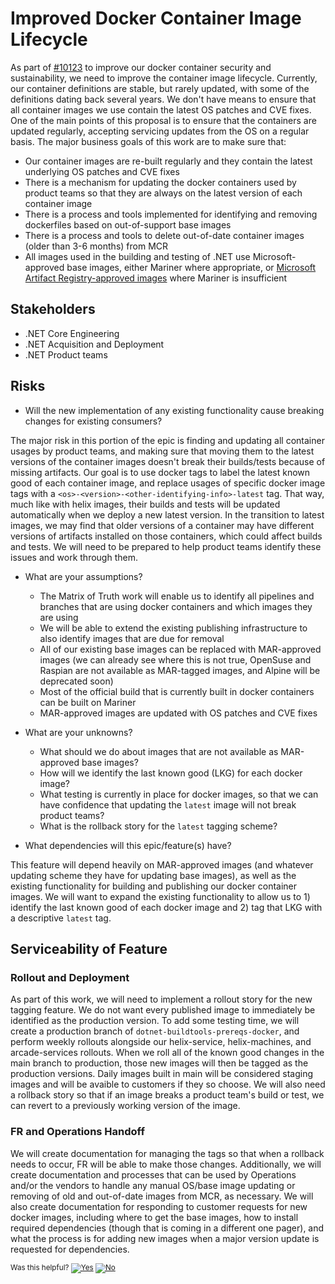 # Improved Docker Container Image Lifecycle

As part of [#10123](https://github.com/dotnet/arcade/issues/10123) to improve our docker container security and sustainability, we need to improve the container image lifecycle. Currently, our container definitions are stable, but rarely updated, with some of the definitions dating back several years. We don't have means to ensure that all container images we use contain the latest OS patches and CVE fixes. One of the main points of this proposal is to ensure that the containers are updated regularly, accepting servicing updates from the OS on a regular basis. The major business goals of this work are to make sure that:

- Our container images are re-built regularly and they contain the latest underlying OS patches and CVE fixes
- There is a mechanism for updating the docker containers used by product teams so that they are always on the latest version of each container image
- There is a process and tools implemented for identifying and removing dockerfiles based on out-of-support base images
- There is a process and tools to delete out-of-date container images (older than 3-6 months) from MCR
- All images used in the building and testing of .NET use Microsoft-approved base images, either Mariner where appropriate, or [Microsoft Artifact Registry-approved images](https://eng.ms/docs/more/containers-secure-supply-chain/approved-images) where Mariner is insufficient

## Stakeholders

- .NET Core Engineering
- .NET Acquisition and Deployment
- .NET Product teams

## Risks

- Will the new implementation of any existing functionality cause breaking changes for existing consumers?

The major risk in this portion of the epic is finding and updating all container usages by product teams, and making sure that moving them to the latest versions of the container images doesn't break their builds/tests because of missing artifacts. Our goal is to use docker tags to label the latest known good of each container image, and replace usages of specific docker image tags with a `<os>-<version>-<other-identifying-info>-latest` tag. That way, much like with helix images, their builds and tests will be updated automatically when we deploy a new latest version. In the transition to latest images, we may find that older versions of a container may have different versions of artifacts installed on those containers, which could affect builds and tests. We will need to be prepared to help product teams identify these issues and work through them.

- What are your assumptions?
  - The Matrix of Truth work will enable us to identify all pipelines and branches that are using docker containers and which images they are using
  - We will be able to extend the existing publishing infrastructure to also identify images that are due for removal
  - All of our existing base images can be replaced with MAR-approved images (we can already see where this is not true, OpenSuse and Raspian are not available as MAR-tagged images, and Alpine will be deprecated soon)
  - Most of the official build that is currently built in docker containers can be built on Mariner
  - MAR-approved images are updated with OS patches and CVE fixes

- What are your unknowns?
  - What should we do about images that are not available as MAR-approved base images?
  - How will we identify the last known good (LKG) for each docker image?
  - What testing is currently in place for docker images, so that we can have confidence that updating the `latest` image will not break product teams?
  - What is the rollback story for the `latest` tagging scheme?

- What dependencies will this epic/feature(s) have?

This feature will depend heavily on MAR-approved images (and whatever updating scheme they have for updating base images), as well as the existing functionality for building and publishing our docker container images. We will want to expand the existing functionality to allow us to 1) identify the last known good of each docker image and 2) tag that LKG with a descriptive `latest` tag.

## Serviceability of Feature

### Rollout and Deployment

As part of this work, we will need to implement a rollout story for the new tagging feature. We do not want every published image to immediately be identified as the production version. To add some testing time, we will create a production branch of `dotnet-buildtools-prereqs-docker`, and perform weekly rollouts alongside our helix-service, helix-machines, and arcade-services rollouts. When we roll all of the known good changes in the main branch to production, those new images will then be tagged as the production versions. Daily images built in main will be considered staging images and will be avaible to customers if they so choose. We will also need a rollback story so that if an image breaks a product team's build or test, we can revert to a previously working version of the image.

### FR and Operations Handoff

We will create documentation for managing the tags so that when a rollback needs to occur, FR will be able to make those changes. Additionally, we will create documentation and processes that can be used by Operations and/or the vendors to handle any manual OS/base image updating or removing of old and out-of-date images from MCR, as necessary. We will also create documentation for responding to customer requests for new docker images, including where to get the base images, how to install required dependencies (though that is coming in a different one pager), and what the process is for adding new images when a major version update is requested for dependencies.

<!-- Begin Generated Content: Doc Feedback -->
<sub>Was this helpful? [![Yes](https://helix.dot.net/f/ip/5?p=Documentation%5CTeamProcess%5COne-Pagers%5Cimproved-container-image-lifecycle-arcade-10349.md)](https://helix.dot.net/f/p/5?p=Documentation%5CTeamProcess%5COne-Pagers%5Cimproved-container-image-lifecycle-arcade-10349.md) [![No](https://helix.dot.net/f/in)](https://helix.dot.net/f/n/5?p=Documentation%5CTeamProcess%5COne-Pagers%5Cimproved-container-image-lifecycle-arcade-10349.md)</sub>
<!-- End Generated Content-->
